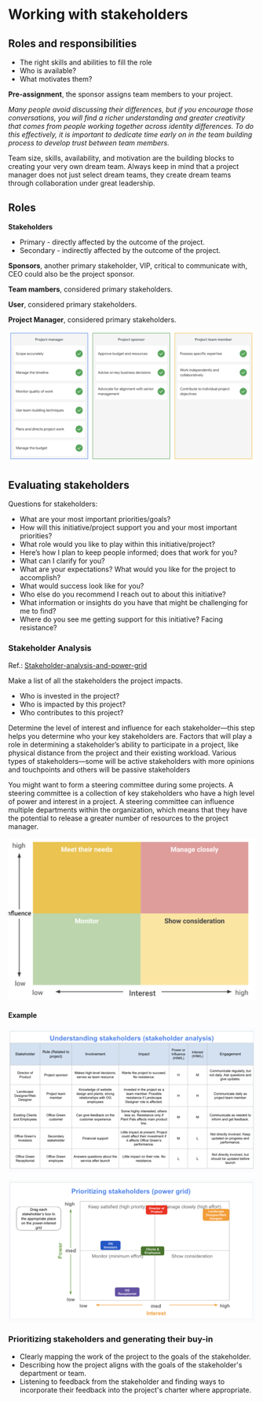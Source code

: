 # Working with stakeholders

## Roles and responsibilities

* The right skills and abilities to fill the role
* Who is available?
* What motivates them?

__Pre-assignment__, the sponsor assigns team members to your project.

*Many people avoid discussing their differences, but if you encourage those conversations, you will find a richer understanding and greater creativity that comes from people working together across identity differences. To do this effectively, it is important to dedicate time early on in the team building process to develop trust between team members.*

Team size, skills, availability, and motivation are the building blocks to creating your very own dream team. Always keep in mind that a project manager does not just select dream teams, they create dream teams through collaboration under great leadership.

## Roles
__Stakeholders__
* Primary - directly affected by the outcome of the project.
* Secondary - indirectly affected by the outcome of the project.

__Sponsors__, another primary stakeholder, VIP, critical to communicate with, CEO could also be the project sponsor.

__Team mambers__, considered primary stakeholders.

__User__, considered primary stakeholders.

__Project Manager__, considered primary stakeholders.

![team-roles](team-roles.png)

## Evaluating stakeholders
Questions for stakeholders:
* What are your most important priorities/goals?
* How will this initiative/project support you and your most important priorities?
* What role would you like to play within this initiative/project?
* Here’s how I plan to keep people informed; does that work for you?
* What can I clarify for you?
* What are your expectations? What would you like for the project to accomplish?
* What would success look like for you?
* Who else do you recommend I reach out to about this initiative?
* What information or insights do you have that might be challenging for me to find?
* Where do you see me getting support for this initiative? Facing resistance?


### Stakeholder Analysis
Ref.: [Stakeholder-analysis-and-power-grid](Stakeholder-analysis-and-power-grid.pptx)

Make a list of all the stakeholders the project impacts.
* Who is invested in the project?
* Who is impacted by this project?
* Who contributes to this project? 

Determine the level of interest and influence for each stakeholder—this step helps you determine who your key stakeholders are. Factors that will play a role in determining a stakeholder’s ability to participate in a project, like physical distance from the project and their existing workload. Various types of stakeholders—some will be active stakeholders with more opinions and touchpoints and others will be passive stakeholders

You might want to form a steering committee during some projects. A steering committee is a collection of key stakeholders who have a high level of power and interest in a project. A steering committee can influence multiple departments within the organization, which means that they have the potential to release a greater number of resources to the project manager.  

![pgm_graph](pgm_graph.png)

#### Example
![stakeholder-analysis-list](stakeholder-analysis-list.png)

![stakeholder-analysis-grid](stakeholder-analysis-grid.png)

### Prioritizing stakeholders and generating their buy-in
* Clearly mapping the work of the project to the goals of the stakeholder.
* Describing how the project aligns with the goals of the stakeholder's department or team.
* Listening to feedback from the stakeholder and finding ways to incorporate their feedback into the project's charter where appropriate.

